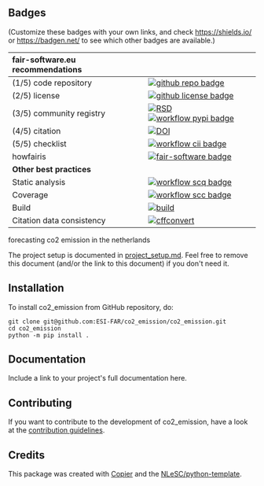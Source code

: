 ## Badges

(Customize these badges with your own links, and check https://shields.io/ or https://badgen.net/ to see which other badges are available.)

| fair-software.eu recommendations | |
| :-- | :--  |
| (1/5) code repository              | [![github repo badge](https://img.shields.io/badge/github-repo-000.svg?logo=github&labelColor=gray&color=blue)](https://github.com/ESI-FAR/co2_emission/co2_emission) |
| (2/5) license                      | [![github license badge](https://img.shields.io/github/license/ESI-FAR/co2_emission/co2_emission)](https://github.com/ESI-FAR/co2_emission/co2_emission) |
| (3/5) community registry           | [![RSD](https://img.shields.io/badge/rsd-co2_emission-00a3e3.svg)](https://www.research-software.nl/software/co2_emission) [![workflow pypi badge](https://img.shields.io/pypi/v/co2_emission.svg?colorB=blue)](https://pypi.python.org/project/co2_emission/) |
| (4/5) citation                     | [![DOI](https://zenodo.org/badge/DOI/<replace-with-created-DOI>.svg)](https://doi.org/<replace-with-created-DOI>)|
| (5/5) checklist                    | [![workflow cii badge](https://bestpractices.coreinfrastructure.org/projects/<replace-with-created-project-identifier>/badge)](https://bestpractices.coreinfrastructure.org/projects/<replace-with-created-project-identifier>) |
| howfairis                          | [![fair-software badge](https://img.shields.io/badge/fair--software.eu-%E2%97%8F%20%20%E2%97%8F%20%20%E2%97%8F%20%20%E2%97%8F%20%20%E2%97%8B-yellow)](https://fair-software.eu) |
| **Other best practices**           | &nbsp; |
| Static analysis                    | [![workflow scq badge](https://sonarcloud.io/api/project_badges/measure?project=ESI-FAR/co2_emission_co2_emission&metric=alert_status)](https://sonarcloud.io/dashboard?id=ESI-FAR/co2_emission_co2_emission) |
| Coverage                           | [![workflow scc badge](https://sonarcloud.io/api/project_badges/measure?project=ESI-FAR/co2_emission_co2_emission&metric=coverage)](https://sonarcloud.io/dashboard?id=ESI-FAR/co2_emission_co2_emission) || Documentation                      | [![Documentation Status](https://readthedocs.org/projects/co2_emission/badge/?version=latest)](https://co2_emission.readthedocs.io/en/latest/?badge=latest) || **GitHub Actions**                 | &nbsp; |
| Build                              | [![build](https://github.com/ESI-FAR/co2_emission/co2_emission/actions/workflows/build.yml/badge.svg)](https://github.com/ESI-FAR/co2_emission/co2_emission/actions/workflows/build.yml) |
| Citation data consistency          | [![cffconvert](https://github.com/ESI-FAR/co2_emission/co2_emission/actions/workflows/cffconvert.yml/badge.svg)](https://github.com/ESI-FAR/co2_emission/co2_emission/actions/workflows/cffconvert.yml) || SonarCloud                         | [![sonarcloud](https://github.com/ESI-FAR/co2_emission/co2_emission/actions/workflows/sonarcloud.yml/badge.svg)](https://github.com/ESI-FAR/co2_emission/co2_emission/actions/workflows/sonarcloud.yml) |## How to use co2_emission

forecasting co2 emission in the netherlands 

The project setup is documented in [project_setup.md](project_setup.md). Feel free to remove this document (and/or the link to this document) if you don't need it.

## Installation

To install co2_emission from GitHub repository, do:

```console
git clone git@github.com:ESI-FAR/co2_emission/co2_emission.git
cd co2_emission
python -m pip install .
```

## Documentation

Include a link to your project's full documentation here.

## Contributing

If you want to contribute to the development of co2_emission,
have a look at the [contribution guidelines](CONTRIBUTING.md).

## Credits

This package was created with [Copier](https://github.com/copier-org/copier) and the [NLeSC/python-template](https://github.com/NLeSC/python-template).
